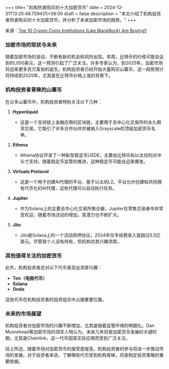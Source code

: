 +++
title= "机构热衷购买的十大加密货币"
date = 2024-12-31T13:25:48.709425+08:00
draft = false
description = "本文介绍了机构投资者热衷购买的十大加密货币，并分析了未来加密市场的趋势。"
+++

来源：[Top 10 Crypto Coins Institutions (Like BlackRock) Are Buying!!](https://www.youtube.com/watch?v=By0aaNkfCek)

### 加密市场的现状与未来

随着加密市场的波动，不断有新的机会和风险出现。本周，比特币的价格可能会达到85,000美元，这一预测引起了广泛关注。许多专家认为，到2025年，加密市场将迎来更多百万富翁的诞生。机构投资者已经开始大量购买山寨币，这一趋势预计将持续到2025年，尤其是在比特币价格上涨的背景下。

### 机构投资者青睐的山寨币

在众多山寨币中，机构投资者特别关注以下几种：

1. **Hyperliquid**
   - 这是一个支持链上金融应用的区块链，主要用于去中心化交易所的永久期货交易。它吸引了许多合作伙伴并被纳入Grayscale的顶级加密货币名单。

2. **Ethena**
   - Athena协议开发了一种新型稳定币USDE，主要由比特币和以太坊的对冲头寸支持。随着稳定币监管的推进，这种稳定币可能会迎来爆发。

3. **Virtuals Protocol**
   - 这是一个用于创建AI代理的平台，基于以太坊L2。平台允许创建和共同拥有代币化的AI代理，这些代理可以自动执行任务。

4. **Jupiter**
   - 作为Solana上的主要去中心化交易所聚合器，Jupiter在零售交易者中非常受欢迎，随着市场活动的增加，其潜力也不断扩大。

5. **Jito**
   - Jito是Solana上的一个流动质押协议，2024年仅手续费收入就超过5.5亿美元。尽管我个人没有持有，但机构对其兴趣浓厚。

### 其他值得关注的加密货币

此外，机构投资者还对以下代币表现出浓厚兴趣：

- **Ton（电报代币）**
- **Solana**
- **Ondo**

这些代币在机构投资者的投资组合中占据重要位置。

### 未来的市场展望

机构投资者对加密市场的兴趣不断增加，尤其是随着监管环境的明朗化。Dan Moorehead等加密市场的领军人物认为，未来几年将是加密货币发展的关键时期。尤其是Chainlink，这一代币因其实际应用而受到广泛关注。

综上所述，随着市场对加密货币的接受度提高，机构投资者的参与将进一步推动市场的发展。对于投资者来说，了解哪些代币受到机构青睐，将是制定投资策略的重要依据。
